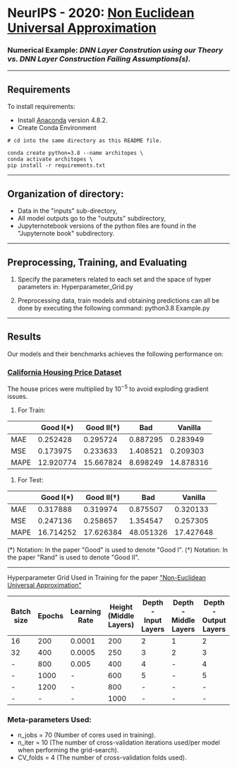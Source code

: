 # NeurIPS - 2020: [Non Euclidean Universal Approximation](https://arxiv.org/abs/2006.02341)
### Numerical Example: *DNN Layer Constrution using our Theory vs. DNN Layer Construction Failing Assumptions(s).*

---

## Requirements

To install requirements:
*  Install [Anaconda](https://www.anaconda.com/products/individual)  version 4.8.2.
* Create Conda Environment
``` pyhton
# cd into the same directory as this README file.

conda create python=3.8 --name architopes \
conda activate architopes \
pip install -r requirements.txt
```
---

## Organization of directory:
 - Data in the "inputs" sub-directory,
 - All model outputs go to the "outputs" subdirectory,
 - Jupyternotebook versions of the python files are found in the "Jupyternote book" subdirectory.  

---

## Preprocessing, Training, and Evaluating
1. Specify the parameters related to each set and the space of hyper parameters in: Hyperparameter_Grid.py 

2. Preprocessing data, train models and obtaining predictions can all be done by executing the following command:
python3.8 Example.py

---

## Results

Our models and their benchmarks achieves the following performance on:

### [California Housing Price Dataset](https://github.com/ageron/handson-ml/tree/master/datasets/housing)

The house prices were multiplied by $10^{-5}$ to avoid exploding gradient issues.

1. For Train:

|    |  Good I(*) | Good II(†) |     Bad  | Vanilla   |
|--- |------------| ---------- |--------- |---------- |
|MAE  |  0.252428  |  0.295724   | 0.887295  |  0.283949  |
|MSE  |  0.173975  |  0.233633   | 1.408521  |  0.209303  |
|MAPE | 12.920774  | 15.667824   | 8.698249  | 14.878316  |

1. For Test:


|    |  Good I(*) | Good II(†) |     Bad  | Vanilla   |
|--- |------------| ---------- |--------- |---------- |
| MAE    | 0.317888   | 0.319974   | 0.875507   | 0.320133 |
| MSE    | 0.247136   | 0.258657   | 1.354547   | 0.257305 |
| MAPE  | 16.714252  | 17.626384  | 48.051326  | 17.427648 |



(*) Notation: In the paper "Good" is used to denote "Good I".
(†) Notation: In the paper "Rand" is used to denote "Good II".

---
Hyperparameter Grid Used in Training for the paper ["Non-Euclidean Universal Approximation"](https://arxiv.org/abs/2006.02341)

| Batch size | Epochs | Learning Rate | Height (Middle Layers) | Depth - Input Layers | Depth - Middle Layers | Depth - Output Layers |
|------------|--------|---------------|------------------------|----------------------|-----------------------|-----------------------|
|     16     |  200   |    0.0001     |         200            |          2           |           1           |            2          |
|      32    |  400   |    0.0005     |         250            |          3           |           2           |            3          |
|     -      |  800   |    0.005      |         400            |          4           |           -           |            4          |
|     -      |  1000  |      -        |         600            |          5           |           -           |            5          |
|     -      |  1200  |      -        |         800            |          -           |           -           |            -          |
|     -      |  -     |      -        |        1000            |          -           |           -           |            -          |


### Meta-parameters Used:
- n_jobs = 70 (Number of cores used in training).
- n_iter = 10 (The number of cross-validation iterations used/per model when performing the grid-search).
- CV_folds = 4 (The number of cross-validation folds used).
